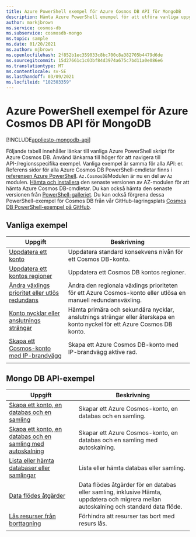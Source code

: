 ```yaml
---
title: Azure PowerShell exempel för Azure Cosmos DB API för MongoDB
description: Hämta Azure PowerShell exempel för att utföra vanliga uppgifter i Azure Cosmos DB API för MongoDB
author: markjbrown
ms.service: cosmos-db
ms.subservice: cosmosdb-mongo
ms.topic: sample
ms.date: 01/20/2021
ms.author: mjbrown
ms.openlocfilehash: 2f852b1ec359033c8bc700c8a382705b4479d6de
ms.sourcegitcommit: 15d27661c1c03bf84d3974a675c7bd11a0e086e6
ms.translationtype: MT
ms.contentlocale: sv-SE
ms.lasthandoff: 03/09/2021
ms.locfileid: "102503359"
---
```

# <a name="azure-powershell-samples-for-azure-cosmos-db-api-for-mongodb"></a>Azure PowerShell exempel för Azure Cosmos DB API för MongoDB
[!INCLUDE[appliesto-mongodb-api](includes/appliesto-mongodb-api.md)]

Följande tabell innehåller länkar till vanliga Azure PowerShell skript för Azure Cosmos DB. Använd länkarna till höger för att navigera till API-/regionsspecifika exempel. Vanliga exempel är samma för alla API: er. Referens sidor för alla Azure Cosmos DB PowerShell-cmdletar finns i [referensen Azure PowerShell](/powershell/module/az.cosmosdb). `Az.CosmosDB`Modulen är nu en del av `Az` modulen. [Hämta och installera](/powershell/azure/install-az-ps) den senaste versionen av AZ-modulen för att hämta Azure Cosmos DB-cmdletar. Du kan också hämta den senaste versionen från [PowerShell-galleriet](https://www.powershellgallery.com/packages/Az/5.4.0). Du kan också förgrena dessa PowerShell-exempel för Cosmos DB från vår GitHub-lagringsplats [Cosmos DB PowerShell-exempel på GitHub](https://github.com/Azure/azure-docs-powershell-samples/tree/master/cosmosdb).

## <a name="common-samples"></a>Vanliga exempel

|Uppgift | Beskrivning |
|---|---|
|[Uppdatera ett konto](scripts/powershell/common/account-update.md?toc=%2fpowershell%2fmodule%2ftoc.json)| Uppdatera standard konsekvens nivån för ett Cosmos DB-konto. |
|[Uppdatera ett kontos regioner](scripts/powershell/common/update-region.md?toc=%2fpowershell%2fmodule%2ftoc.json)| Uppdatera ett Cosmos DB kontos regioner. |
|[Ändra växlings prioritet eller utlös redundans](scripts/powershell/common/failover-priority-update.md?toc=%2fpowershell%2fmodule%2ftoc.json)| Ändra den regionala växlings prioriteten för ett Azure Cosmos-konto eller utlösa en manuell redundansväxling. |
|[Konto nycklar eller anslutnings strängar](scripts/powershell/common/keys-connection-strings.md?toc=%2fpowershell%2fmodule%2ftoc.json)| Hämta primära och sekundära nycklar, anslutnings strängar eller återskapa en konto nyckel för ett Azure Cosmos DB konto. |
|[Skapa ett Cosmos-konto med IP-brandvägg](scripts/powershell/common/firewall-create.md?toc=%2fpowershell%2fmodule%2ftoc.json)| Skapa ett Azure Cosmos DB-konto med IP-brandvägg aktive rad. |
|||

## <a name="mongo-db-api-samples"></a>Mongo DB API-exempel

|Uppgift | Beskrivning |
|---|---|
|[Skapa ett konto, en databas och en samling](scripts/powershell/mongodb/create.md?toc=%2fpowershell%2fmodule%2ftoc.json)| Skapar ett Azure Cosmos-konto, en databas och en samling. |
|[Skapa ett konto, en databas och en samling med autoskalning](scripts/powershell/mongodb/autoscale.md?toc=%2fpowershell%2fmodule%2ftoc.json)| Skapar ett Azure Cosmos-konto, en databas och en samling med autoskalning. |
|[Lista eller hämta databaser eller samlingar](scripts/powershell/mongodb/list-get.md?toc=%2fpowershell%2fmodule%2ftoc.json)| Lista eller hämta databas eller samling. |
|[Data flödes åtgärder](scripts/powershell/mongodb/throughput.md?toc=%2fpowershell%2fmodule%2ftoc.json)| Data flödes åtgärder för en databas eller samling, inklusive Hämta, uppdatera och migrera mellan autoskalning och standard data flöde. |
|[Lås resurser från borttagning](scripts/powershell/mongodb/lock.md?toc=%2fpowershell%2fmodule%2ftoc.json)| Förhindra att resurser tas bort med resurs lås. |
|||
